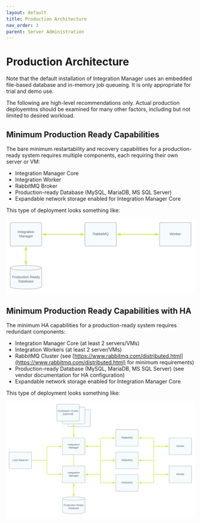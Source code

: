 ```yaml
---
layout: default
title: Production Architecture
nav_order: 3
parent: Server Administration
---
```

# Production Architecture

Note that the default installation of Integration Manager uses an embedded file-based database and in-memory job queueing. It is only appropriate for trial and demo use.

The following are high-level recommendations only. Actual production deployemtns should be examined for many other factors, including but not limited to desired workload.

## Minimum Production Ready Capabilities

The bare minimum restartability and recovery capabilities for a production-ready system requires multiple components, each requiring their own server or VM:
* Integration Manager Core
* Integration Worker
* RabbitMQ Broker
* Production-ready Database (MySQL, MariaDB, MS SQL Server)
* Expandable network storage enabled for Integration Manager Core

This type of deployment looks something like:

![](../../../assets/images/Integration-Manager-Production-Deployment-Min.png)

## Minimum Production Ready Capabilities with HA

The minimum HA capabilities for a production-ready system requires redundant components:
* Integration Manager Core (at least 2 servers/VMs)
* Integration Workers (at least 2 server/VMs)
* RabbitMQ Cluster (see [https://www.rabbitmq.com/distributed.html](https://www.rabbitmq.com/distributed.html) for minimum requirements)
* Production-ready Database (MySQL, MariaDB, MS SQL Server) (see vendor documentation for HA configuration)
* Expandable network storage enabled for Integration Manager Core

This type of deployment looks something like:

![](../../../assets/images/Integration-Manager-Production-Deployment-HA.png)